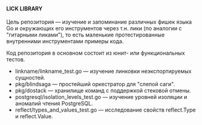 #### LICK LIBRARY
Цель репозитория — изучение и запоминание различных фишек языка Go и окружающих его инструментов через т.н. лики (по аналогии с "гитарными ликами"), то есть маленькие протестированные внутренними инструментами примеры кода.   
 
Код репозитория в основном состоит из юнит- или функциональных тестов.

- linkname/linkname_test.go — изучение линковки неэкспортируемых сущностей.
- pkg/blindsaga — простейший оркестратор для "слепой саги".
- pkg/dostack — хранилище команд с поддержкой стековой отмены.
- postgresql/isolation_levels_test.go — изучение уровней изоляции  и аномалий чтения PostgreSQL.
- reflect/types_and_values_test.go — исследование свойств reflect.Type и reflect.Value.